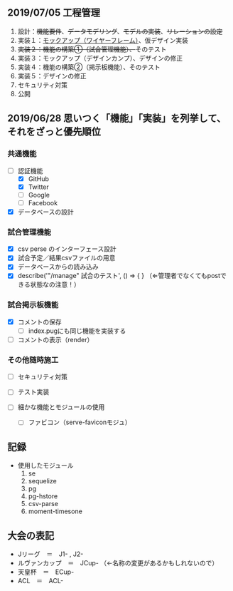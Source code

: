 ## 2019/07/05 工程管理
1. 設計：~~機能要件~~、~~データモデリング~~、~~モデルの実装~~、~~リレーションの設定~~
2. 実装１：[モックアップ（ワイヤーフレーム）](https://xd.adobe.com/view/3accb448-564b-4c89-618f-d34d48adde92-4cfd/)、仮デザイン実装
3. ~~実装２：機能の構築①（試合管理機能）、~~そのテスト
4. 実装３：モックアップ（デザインカンプ）、デザインの修正
5. 実装４：機能の構築②（掲示板機能）、そのテスト
6. 実装５：デザインの修正
7. セキュリティ対策
8. 公開

## 2019/06/28 思いつく「機能」「実装」を列挙して、それをざっと優先順位
### 共通機能
- [ ] 認証機能
  - [x] GitHub
  - [x] Twitter
  - [ ] Google
  - [ ] Facebook

- [x] データベースの設計
### 試合管理機能
- [x] csv perse のインターフェース設計
- [x] 試合予定／結果csvファイルの用意
- [x] データベースからの読み込み
- [x] describe('"/manage" 試合のテスト', () => { } （⇐管理者でなくてもpostできる状態なの注意！）

### 試合掲示板機能
- [x] コメントの保存
  - [ ] index.pugにも同じ機能を実装する
- [ ] コメントの表示（render）

### その他随時施工
- [ ] セキュリティ対策

- [ ] テスト実装

- [ ] 細かな機能とモジュールの使用
  - [ ] ファビコン（serve-faviconモジュ）

## 記録
* 使用したモジュール
  1. se
  2. sequelize
  3. pg
  4. pg-hstore 
  5. csv-parse
  6. moment-timesone

## 大会の表記
* Jリーグ　＝　J1- , J2-
* ルヴァンカップ　＝　JCup- （←名称の変更があるかもしれないので）
* 天皇杯　＝　ECup-
* ACL　＝　ACL-
